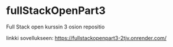 # fullStackOpenPart3
Full Stack open kurssin 3 osion repositio

linkki sovellukseen: https://fullstackopenpart3-2tjv.onrender.com/
